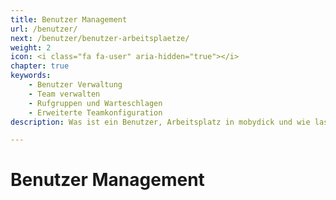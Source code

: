 ```yaml
---
title: Benutzer Management
url: /benutzer/
next: /benutzer/benutzer-arbeitsplaetze/
weight: 2
icon: <i class="fa fa-user" aria-hidden="true"></i>
chapter: true
keywords:
    - Benutzer Verwaltung
    - Team verwalten
    - Rufgruppen und Warteschlagen
    - Erweiterte Teamkonfiguration
description: Was ist ein Benutzer, Arbeitsplatz in mobydick und wie lassen diese sich einfach einrichten und verwalten.

---
```



# Benutzer Management
